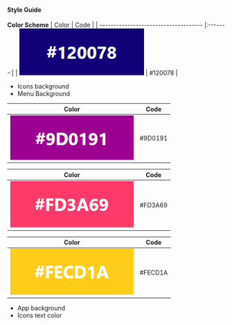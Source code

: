 #### Style Guide
**Color Scheme** 
| Color                                 | Code    |
| ------------------------------------- |:-------:|
| ![#120078](/projectassets/120078.png) | #120078 | 

- Icons background
- Menu Background


| Color                                 | Code    |
| ------------------------------------- |:-------:|
| ![#9D0191](/projectassets/9D0191.png) | #9D0191 | 
 


| Color                                 | Code    |
| ------------------------------------- |:-------:|
| ![#FD3A69](/projectassets/FD3A69.png) | #FD3A69 |



| Color                                 | Code    |
| ------------------------------------- |:-------:|
| ![#FECD1A](/projectassets/FECD1A.png) | #FECD1A |

- App background
- Icons text color